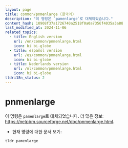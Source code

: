 ```yaml
---
layout: page
title: common/pnmenlarge (한국어)
description: "이 명령은 `pamenlarge`로 대체되었습니다."
content_hash: 10908f37a1726740a2518f0a0a7356f4035a3a88
last_modified_at: 2024-11-06
related_topics:
  - title: English version
    url: /en/common/pnmenlarge.html
    icon: bi bi-globe
  - title: español version
    url: /es/common/pnmenlarge.html
    icon: bi bi-globe
  - title: Nederlands version
    url: /nl/common/pnmenlarge.html
    icon: bi bi-globe
tldri18n_status: 2
---
```

# pnmenlarge

이 명령은 `pamenlarge`로 대체되었습니다.
더 많은 정보: <https://netpbm.sourceforge.net/doc/pnmenlarge.html>.

- 현재 명령에 대한 문서 보기:

`tldr pamenlarge`
